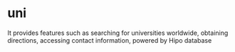 # uni
It provides features such as searching for universities worldwide, obtaining directions, accessing contact information, powered by Hipo database
